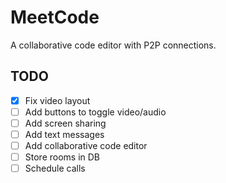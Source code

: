 # MeetCode
A collaborative code editor with P2P connections.

## TODO
- [x] Fix video layout
- [ ] Add buttons to toggle video/audio
- [ ] Add screen sharing
- [ ] Add text messages
- [ ] Add collaborative code editor
- [ ] Store rooms in DB
- [ ] Schedule calls
